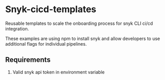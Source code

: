 # Snyk-cicd-templates
Reusable templates to scale the onboarding process for snyk CLI ci/cd integration.

These examples are using npm to install snyk and allow developers to use additional flags for individual pipelines.

## Requirements
1. Valid snyk api token in environment variable
